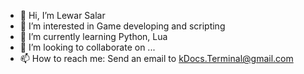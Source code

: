 - 👋 Hi, I’m Lewar Salar
- 👀 I’m interested in Game developing and scripting
- 🌱 I’m currently learning Python, Lua
- 💞️ I’m looking to collaborate on ...
- 📫 How to reach me: Send an email to kDocs.Terminal@gmail.com

<!---
fs1fsdhfjkdbhs/fs1fsdhfjkdbhs is a ✨ special ✨ repository because its `README.md` (this file) appears on your GitHub profile.
You can click the Preview link to take a look at your changes.
--->
